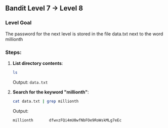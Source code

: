 ## Bandit Level 7 → Level 8
### Level Goal
The password for the next level is stored in the file data.txt next to the word millionth



### Steps:
1. **List directory contents**:
   ```bash
   ls
   ```
   Output: `data.txt`

2. **Search for the keyword "millionth"**:
   ```bash
   cat data.txt | grep millionth
   ```
   Output:
   ```
   millionth       dfwvzFQi4mU0wfNbFOe9RoWskMLg7eEc

